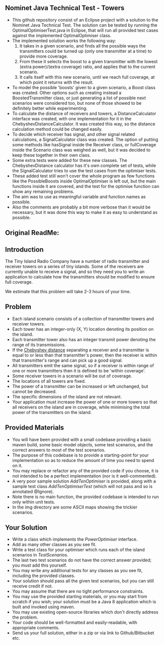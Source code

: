 ## Nominet Java Technical Test - Towers
* This github repository consist of an Eclipse project with a solution to the Nominet Java Technical Test. The solution can be tested by running the OptimalOptimiserTest.java in Eclipse, that will run all provided test cases against the implemented OptimalOptimiser class.
* The implemented solution works the following way:
	1. It takes in a given scenario, and finds all the possible ways the transmitters could be turned up (only one transmitter at a time) to provide more coverage.
	2. From these it selects the boost to a given transmitter with the lowest (extra power)/(extra coverage) ratio, and applies that to the current scenario.
	3. It calls itself with this new scenario, until we reach full coverage, at which point it returns with the result.
* To model the possible 'boosts' given to a given scenario, a Boost class was created. Other options such as creating instead a BoostedTransmitter class, or just generating a list of possible next scenarios were considered too, but none of those showed to be definitely better while experimenting.
* To calculate the distance of receivers and towers, a DistanceCalculator interface was created, with one implementation for it in the ChebyshevDistanceCalculator. It was created this way, so the distance calculation method could be changed easily.
* To decide which receiver has signal, and other signal related calculations, a SignalCalculator class was created. The option of putting some methods like hasSignal inside the Receiver class, or fullCoverage inside the Scenario class was weighed as well, but it was decided to keep these together in their own class.
* Some extra tests were added for these new classes. The ChebyshevDistance calculator has it's own complete set of tests, while the SignalCalculator tries to use the test cases from the optimiser tests.
* These added test still won't cover the whole program as few functions like the PossibleBoosts inside OptimalOptimiser is left out, but the main functions inside it are covered, and the test for the optimise function can show any remaining problems.
* The aim was to use as meaningful variable and function names as possible.
* Also the comments are probably a bit more verbose than it would be necessary, but it was done this way to make it as easy to understand as possible.


## Original ReadMe:
## Introduction

The Tiny Island Radio Company have a number of radio transmitter and receiver towers on a series of tiny islands. Some of the receivers are currently unable to receive a signal, and so they need you to write an application to calculate how the transmitters should be modified to ensure full coverage.

We estimate that this problem will take 2-3 hours of your time.

## Problem

* Each island scenario consists of a collection of transmitter towers and receiver towers.
* Each tower has an integer-only (X, Y) location denoting its position on the island.
* Each transmitter tower also has an integer transmit power denoting the range of its transmissions.
* If the [Chebyshev distance](https://en.wikipedia.org/wiki/Chebyshev_distance) separating a receiver and a transmitter is equal to or less than that transmitter's power, then the receiver is within that transmitter's range and can pick up a good signal.
* All transmitters emit the same signal, so if a receiver is within range of one or more transmitters then it is defined to be 'within coverage'.
* Some receiver towers in a scenario will be out of coverage.
* The locations of all towers are fixed.
* The power of a transmitter can be increased or left unchanged, but cannot be decreased.
* The specific dimensions of the island are not relevant.
* Your application must increase the power of one or more towers so that all receivers on the island are in coverage, while minimising the total power of the transmitters on the island.  

## Provided Materials

* You will have been provided with a small codebase providing a basic maven build, some basic model objects, some test scenarios, and the correct answers to most of the test scenarios.
* The purpose of this codebase is to provide a starting-point for your implementation so as to reduce the amount of time you need to spend on it.
* You may replace or refactor any of the provided code if you choose, it is not intended to be a perfect implementation (nor is it well-commented).
* A very poor sample solution *AddTenOptimiser* is provided, along with a sample test class *AddTenOptimiserTest* (which will not pass and so is annotated @Ignore).
* Note there is no main function, the provided codebase is intended to run only within unit tests.
* In the img directory are some ASCII maps showing the trickier scenarios.

## Your Solution

* Write a class which implements the *PowerOptimiser* interface.
* Add as many other classes as you see fit. 
* Write a test class for your optimiser which runs each of the island scenarios in *TestScenarios*.
* The last two test scenarios do not have the correct answer provided; you must add this yourself.
* You may write any additional tests for any classes as you see fit, including the provided classes.
* Your solution should pass all the given test scenarios, but you can still receive credit if not.
* You may assume that there are no tight performance constraints.
* You may use the provided starting materials, or you may start from scratch if you wish; your solution must be a Java 8 application which is built and invoked using maven.
* You may use existing open-source libraries which don't directly address the problem.
* Your code should be well-formatted and easily-readable, with appropriate comments.
* Send us your full solution, either in a zip or via link to Github/Bitbucket etc.
